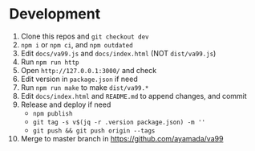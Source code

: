 # Development

1. Clone this repos and `git checkout dev`
2. `npm i` or `npm ci`, and `npm outdated`
3. Edit `docs/va99.js` and `docs/index.html` (NOT `dist/va99.js`)
4. Run `npm run http`
5. Open `http://127.0.0.1:3000/` and check
6. Edit version in `package.json` if need
7. Run `npm run make` to make `dist/va99.*`
8. Edit `docs/index.html` and `README.md` to append changes, and commit
9. Release and deploy if need
    - `npm publish`
    - `git tag -s v$(jq -r .version package.json) -m ''`
    - `git push && git push origin --tags`
10. Merge to master branch in https://github.com/ayamada/va99




